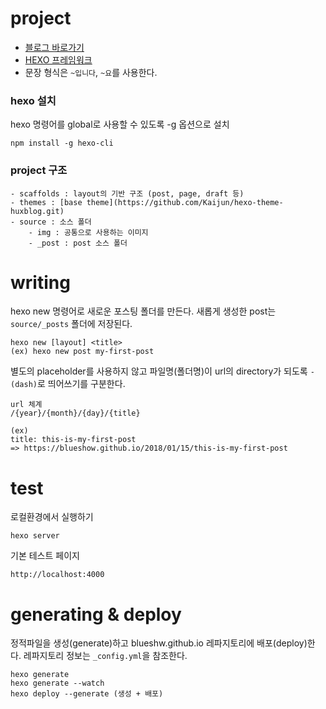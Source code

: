 
# project
* [블로그 바로가기](https://blueshw.github.io)
* [HEXO 프레임워크](https://hexo.io/ko/)
* 문장 형식은 `~입니다`, `~요`를 사용한다.

### hexo 설치
hexo 명령어를 global로 사용할 수 있도록 -g 옵션으로 설치
```
npm install -g hexo-cli
```

### project 구조
~~~
- scaffolds : layout의 기반 구조 (post, page, draft 등)
- themes : [base theme](https://github.com/Kaijun/hexo-theme-huxblog.git)
- source : 소스 폴더
    - img : 공통으로 사용하는 이미지
    - _post : post 소스 폴더
~~~

# writing
hexo new 명령어로 새로운 포스팅 폴더를 만든다.
새롭게 생성한 post는 `source/_posts` 폴더에 저장된다.
```
hexo new [layout] <title>
(ex) hexo new post my-first-post
```

별도의 placeholder를 사용하지 않고 파일명(폴더명)이 url의 directory가 되도록 `-(dash)`로 띄어쓰기를 구분한다.
```
url 체계
/{year}/{month}/{day}/{title}

(ex)
title: this-is-my-first-post
=> https://blueshow.github.io/2018/01/15/this-is-my-first-post
```

# test
로컬환경에서 실행하기
```
hexo server
```

기본 테스트 페이지
```
http://localhost:4000
```

# generating & deploy
정적파일을 생성(generate)하고 blueshw.github.io 레파지토리에 배포(deploy)한다.
레파지토리 정보는 `_config.yml`을 참조한다.
```
hexo generate
hexo generate --watch
hexo deploy --generate (생성 + 배포)
```
